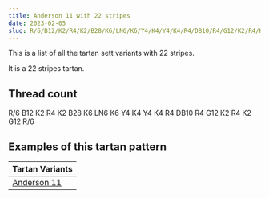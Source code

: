 ```yaml
---
title: Anderson 11 with 22 stripes
date: 2023-02-05
slug: R/6/B12/K2/R4/K2/B28/K6/LN6/K6/Y4/K4/Y4/K4/R4/DB10/R4/G12/K2/R4/K2/G12/R/6
---
```

This is a list of all the tartan sett variants with 22 stripes.

It is a 22 stripes tartan.


## Thread count
R/6 B12 K2 R4 K2 B28 K6 LN6 K6 Y4 K4 Y4 K4 R4 DB10 R4 G12 K2 R4 K2 G12 R/6

## Examples of this tartan pattern

| Tartan Variants |
|---------------|
| [Anderson 11](/variants/r/6/b12/k2/r4/k2/b28/k6/ln6/k6/y4/k4/y4/k4/r4/db10/r4/g12/k2/r4/k2/g12/r/6-b8080d0-db000050-g008000-k000000-lne0e0e0-rc00000-yf0c000)||
